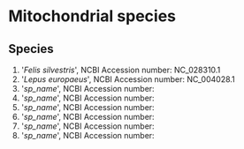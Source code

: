 # Mitochondrial species 

## Species

1. '*Felis silvestris*', NCBI Accession number: NC_028310.1
2. '*Lepus europaeus*', NCBI Accession number: NC_004028.1
3. '*sp_name*', NCBI Accession number: 
4. '*sp_name*', NCBI Accession number: 
5. '*sp_name*', NCBI Accession number: 
6. '*sp_name*', NCBI Accession number: 
7. '*sp_name*', NCBI Accession number: 
8. '*sp_name*', NCBI Accession number: 
